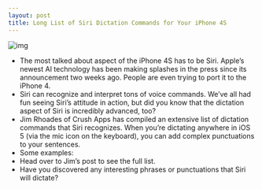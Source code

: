 ```yaml
---
layout: post
title: Long List of Siri Dictation Commands for Your iPhone 4S
---
```

![img](http://media.idownloadblog.com/wp-content/uploads/2011/10/4S-dictation-in-iOS-5.png)
* The most talked about aspect of the iPhone 4S has to be Siri. Apple’s newest AI technology has been making splashes in the press since its announcement two weeks ago. People are even trying to port it to the iPhone 4.
* Siri can recognize and interpret tons of voice commands. We’ve all had fun seeing Siri’s attitude in action, but did you know that the dictation aspect of Siri is incredibly advanced, too?
* Jim Rhoades of Crush Apps has compiled an extensive list of dictation commands that Siri recognizes. When you’re dictating anywhere in iOS 5 (via the mic icon on the keyboard), you can add complex punctuations to your sentences.
* Some examples:
* Head over to Jim’s post to see the full list.
* Have you discovered any interesting phrases or punctuations that Siri will dictate?

